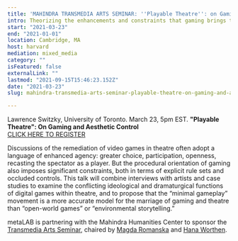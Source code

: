 ```yaml
---
title: 'MAHINDRA TRANSMEDIA ARTS SEMINAR: ''Playable Theatre'': on Gaming and Aesthetic Control'
intro: Theorizing the enhancements and constraints that gaming brings to theatre.
start: "2021-03-23"
end: "2021-01-01"
location: Cambridge, MA
host: harvard
mediation: mixed_media
category: ""
isFeatured: false
externalLink: ""
lastmod: "2021-09-15T15:46:23.152Z"
date: "2021-03-23"
slug: mahindra-transmedia-arts-seminar-playable-theatre-on-gaming-and-aesthetic-control

---
```

Lawrence Switzky, University of Toronto. March 23, 5pm EST.
**"Playable Theatre": On Gaming and Aesthetic Control**<br>
[CLICK HERE TO REGISTER](https://harvard.zoom.us/webinar/register/WN_WTjBRM2oRpyoxbL6MAaLgg)

Discussions of the remediation of video games in theatre often adopt a language of enhanced agency: greater choice, participation, openness, recasting the spectator as a player. But the procedural orientation of gaming also imposes significant constraints, both in terms of explicit rule sets and occluded controls. This talk will combine interviews with artists and case studies to examine the conflicting ideological and dramaturgical functions of digital games within theatre, and to propose that the “minimal gameplay” movement is a more accurate model for the marriage of gaming and theatre than “open-world games” or “environmental storytelling.”

metaLAB is partnering with the Mahindra Humanities Center to sponsor the [Transmedia Arts Seminar](https://mahindrahumanities.fas.harvard.edu/transmedia-arts), chaired by [Magda Romanska](https://mahindrahumanities.fas.harvard.edu/people/magda-romanska) and [Hana Worthen](https://mahindrahumanities.fas.harvard.edu/people/hana-worthen).